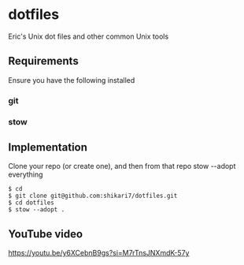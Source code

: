 # dotfiles
Eric's Unix dot files and other common Unix tools

## Requirements

Ensure you have the following installed

### git
### stow

## Implementation

Clone your repo (or create one), and then from that repo stow --adopt everything

```
$ cd
$ git clone git@github.com:shikari7/dotfiles.git
$ cd dotfiles
$ stow --adopt .
```

## YouTube video
https://youtu.be/y6XCebnB9gs?si=M7rTnsJNXmdK-57y
